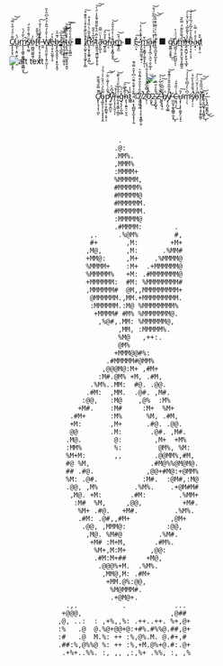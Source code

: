 
[C̸̡̨̨͓͓̖͖͔̼̬̳͎͙̯̠͌͗̎͛́͋̀̿͝͝ų̷̢̦̗̱̤̣̬͕̈́̀m̷̢̨̧̧̻̥̱͇̻͈̹͕̳̻̱̩͑̀͂̔́͐̕̚͜s̸̡̢̫͖̏̈́͊͗̐̂̈́ȯ̷̠͚̺̼͖͚̰̠̖̠̓f̶̢̈́̑̌̂̑t̵͕̙̖̹͙̜̥̭̱̱̫̂̔̄ͅ ̶̰̰̀͂̉̎͛̓̓͋̀͠W̸̢̧̘͈̤̰̙̩̖̱͎̺͔̣̦̔̔̎̍̒͂̃͛̉͒̀͆̎̓̏̕é̵̡̦̱̩͓̫̼̱̠̖͓̊̓b̶̧̢̢̪͙̮͈̞̦͙̙͈̝̭̘́͊̂͛s̵̳̩͉̲͚̾͋̏̕̚͜͝͝͝ȋ̵̘͍̝̞͙̙͍͍̦̳̜̥̇̑̿̒͝t̴̨̢̨̲͖̟̹̰̺͓̭̱̹͍̬͒̌̎̇̃̊̐͘̚͝͠ȩ̷̣̠̭̬͇̲̑̊̔̍̋͂͗̔͘͠](https://cumsoft.wixsite.com/cumsoft) ■ [I̸̡͕̺̥̣̞̞̞͚͓̙̙̻̾̆̃̏͊̀̐̄̾͑̎̌͊͒̚͠n̵̢̧̛̮͙̞͚͍͕̦̻̿̐̌̏͑̀̇̏̾̽̆̇̚͘͘͜s̴̛̮͛̄̅̔͐̎̋t̷̰̼̭̭͉̼͇͚̝͙͎͈̹̊̈̐̈́͒͊̎͌́͊̊̾̈́̒͝͠ā̵̛̭̙̪̙̞̍̀̈̈̿͂g̷̬̯̰̫͛̊̐̂͠r̵̖͔̾͗̒̚a̴̡̢̧̞̻̘̱͓͊̓͗̓̎̍̆̌̉͜͜͝ḿ̴̳̘͍̲͒̏͝](https://instagram.com/cumsoftcumsoft?igshid=YmMyMTA2M2Y=) ■ [E̴̜̤͙̽͠-̵̢̛̙͈̥̲̼͖͕̯̟̹̒̈́̄̽̑̓̔̇͝m̷̢̛͔̣̬̳̘̖̲̭͓͓̼̹̀̆ͅa̴̧̡̡͎̪̦̖̫̤͉̯͕͚̣̎ͅi̸̫̜̔̽͗͐͗͛̾̐̈́̅͋̈́̐͝l̵̢͖̝̺̫͔̞̺͙̙͑͊̀̇̓̇͌͛̽̂͐̕͝͝ͅ](cumsoft.subscribe@gmail.com) ■ [g̸̨̳͉̯̭̥͜͠ͅų̸̱̪̘̦̱̦̺̺̺̎́̈́͑͛ͅͅͅm̶̡̛̘̮͈̣̥̭̫̭̘͓̼̪͍͈̏́͌̎̏͌̈́̿̏̌̚̕̕r̵̢̭͙̲̺̗͕̙̱̦͉͚̟̓̔̔͌̆̅́̓̌̈́̄͐͐̕͠ọ̶̡͉̦̟͔͉̘͆͂̾̓͂̓͆̊́̅͐̽̓̍͝a̴͙̟̣̓͒͗̓̿̀d̸̖͓̟̜̮̐̆](https://cumsoft.gumroad.com)
<br><br>
![alt text](https://github.com/cumsoft/cumsoft/blob/main/cumsoftgithubbannerspace.png)
<p align="center">
  <img src="https://profile-counter.glitch.me/cumsoft/count.svg" />
</p>
<p align="center">
C̸̢̢̛̖̘͎͉̹͖̑͊̿̌́͂͊̏̆̕̚ͅo̴̡͚͈̖͔̹̝͔͓̞͓̞̭̿̋̀̉̈́͒̏͐̓́̑́́p̷̡̛̛̞̣̮̦͇̰͉͔̮̜͗̌̑͗̀̔͌̇̈͋̕̚͠͝ͅy̵̛̥̲͈̩̪̫̝̎̍͆̌̀̚̚r̴̙̠̟̗̝̤͈͔͎̊̔̊͝ḭ̵̧̞̤̝̳̣̦̻̮̓̅͗̑̎̈́́̇͊̄͘͝g̵̘̗̘̙͎̲͔̻̽̀͗͝h̴̨̢̛̦̭͍͉̠̮̜̱̃͊̌̏̎̚͠t̷̻̳̎͑̾ ̷̧̥͙̝̲̲̺̱͙̲͙͙͕̗͍͊̌̉͛͊͋̃̄̈̇͆̔̌̽̿́͊©̸̢̧͕̯̙̠̞̹̥̖̱̥̳̖̤̥́ ̸̣̼̭̪̜̪̃̆̎̒̊̑͋͒͌̓̎͛̚̚2̷̟̜̦̓́̿̽̏̌͛̈́̀̔̉͋̉̾0̷̯̬̞̀̅̽̒̇͛͆̉̕͜͝͝2̴̝̯̟̺̟̘͗̀̎̓̎̿͘̚2̶̢̱͉̗̔̈̐͑̌̂͋͑͛̚͝ ̶̨̹͔̖̟̱̓̐̅̎͆͗̈́͠b̸̑ͅẏ̸̢̙̪̝͚̲͂̂̎̅͋̎̌̉̎͊̌̄͘̚̚͝ ̶̤̲̲̮͎͚̖̻͇̦̰͙͑͜ͅC̶͕̱͉̤̩̾͗̏̎͒̒͜ư̴̧͓̜̗͎̜͚̮̙̤͔̟̓̎͠ͅm̷̛̹̦̖̍͆̀̀̒̅͆̀̏̾̍̉͝ş̸̜̠͕̈́́̄̃̑̐̀̀̏͒̇̚̚o̵̦̔̈́́̈́̆̈́̈́͘̚͠f̴̨̛͎̫̘̼̘̘̥̼̱̦͇̦͊̈́̅̅̑͋͝͝ṯ̸̹̬̪͚͓͎͓͈͇̖̂͜͝ͅ.̶̨̨̡̛̪͖͓͇̫͑͜͜
</p>
<br><br>
<p align="center">
<p>
                                                                      
                                                                      
                               .                                      
                              .@:                                     
                              .MM%.                                   
                              ,MMM%                                   
                              :MMMM+                                  
                              %MMMMM,                                 
                              #MMMMM%                                 
                              #MMMMM@                                 
                              #MMMMMM.                                
                              #MMMMMM.                                
                              :MMMMM@                                 
                              .#MMMM:        .                        
                        ,.     .%@M%         #,                       
                        #+       ,M:        +M+                       
                       ,M@,      ,M:      .%MM#                       
                       +MM@:     ,M+    .%MMMM@                       
                       %MMMM+    :M+  .+MMMMMM@                       
                       %MMMMM%   +M: .#MMMMMMM@                       
                       +MMMMMM:  #M: %MMMMMMMM#                       
                       ,MMMMMM#  @M,,MMMMMMMMM+                       
                        @MMMMMM.,MM.+MMMMMMMMM.                       
                        :MMMMMM.:M@ %MMMMMMMM%                        
                         +MMMM# #M% %MMMMMMM@.                        
                          ,%@#,.MM: %MMMMMM@,                         
                               ,MM, :MMMMM%.                          
                               %M@   ,++:.                            
                               @M%                                    
                              +MMM@@#%:                               
                            .#MMMMM#@MM%                              
                           ,@@@M@:M+ ,#M+                             
                          :M#.@M% +M, .#M,                            
                        .%M%..MM:  #@. .@@.                           
                       .#M:  ,MM.  .@#. ,M#.                          
                      :@@,   :M@    ,@%  :M%                          
                     +M#.    :M#     :M+  %M+                         
                   .#M+      :M%      %M, .#M,                        
                   +M:       ,M+      .#@. .@@.                       
                   @@        .M:       .@#. ,M#.                      
                  .M@.        @:        ,M+  +M%                      
                  :MM%        %:         @M%, %M:                     
                  %M+M:       ,,        .@@MM%,#M,                    
                  #@ %M,               .#M@%%@M@M@.                   
                  ## .#@.             ,@@+#M@:+@MM%                   
                  %M: .@#.           :M#.  :@M#,:M@                   
                  .@@, ,M%         .%M%.    .+@M#M#                   
                   ,M@. +M:       .#M:        .%MM+                   
                    :M#  %M,     ,@@,          +M#.                   
                     %M+ .#@.   +M#.         .%M%.                    
                     .#M: .@#,,#M+          ,@M+                      
                      .@@, ,MMM@:          :@@,                       
                       ,M@. %M#@         .%M#.                        
                        +M# :M+M,       .#M%.                         
                         %M+,M:M+      ,@@:                           
                         .#M:M+##     +M@,                            
                          .@@@%+M.  .%M%.                             
                           ,MM@,M: .#M+                               
                            +MM.@%:@@,                                
                             %M@MMM#.                                 
                             .+@M@+.                                  
                  .,.           .            ...                      
                 +@@@,                      ,@##                      
                ,@, ..:  : ,+%,,%: .++..++. %+,@+                     
                :%   .@  @.%@+@@+@:+#%.#%%@.##,@+                     
                :#   .@  M.%: ++ :%,@%.M. @.#+,#                      
                .##:%,@%%@ %: ++ :%,+M.@%+@.#:.@+                     
                 .+%+..%%. :, ,, ,:,%+ .%%, :, ,%                     
                                                                      

</p>
